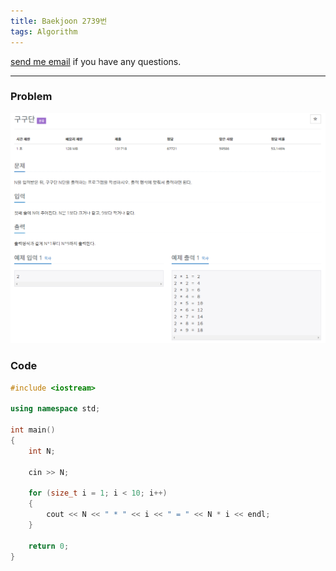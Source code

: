 ```yaml
---
title: Baekjoon 2739번
tags: Algorithm
---
```


[send me email](mailto:jewel7492@gmail.com) if you have any questions.

<!--more-->

---
### Problem  
   
![그림1](/assets/Baekjoon/2739/1.PNG)  

### Code  
```cpp
#include <iostream>

using namespace std;

int main()
{
    int N;

    cin >> N;

    for (size_t i = 1; i < 10; i++)
    {
        cout << N << " * " << i << " = " << N * i << endl;
    }

    return 0;
}

```